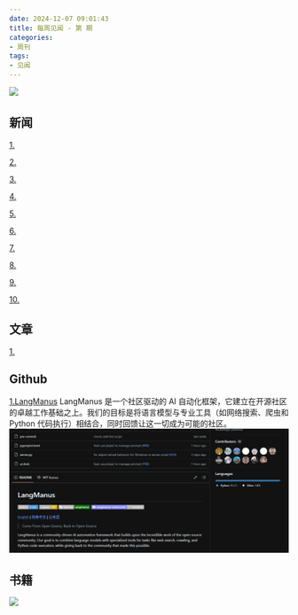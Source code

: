 ```yaml
---
date: 2024-12-07 09:01:43
title: 每周见闻 - 第 期
categories:
- 周刊
tags:
- 见闻
---
```

![](/images/2025/)

## 新闻
[1.]()

[2.]()

[3.]()

[4.]()

[5.]()

[6.]()

[7.]()

[8.]()

[9.]()

[10.]()

## 文章
[1.]()

## Github
[1.LangManus](https://github.com/langmanus/langmanus)
LangManus 是一个社区驱动的 AI 自动化框架，它建立在开源社区的卓越工作基础之上。我们的目标是将语言模型与专业工具（如网络搜索、爬虫和 Python 代码执行）相结合，同时回馈让这一切成为可能的社区。
![LangManus](/images/2025/20250321134612.png)

## 书籍

![](/images/2025/)

